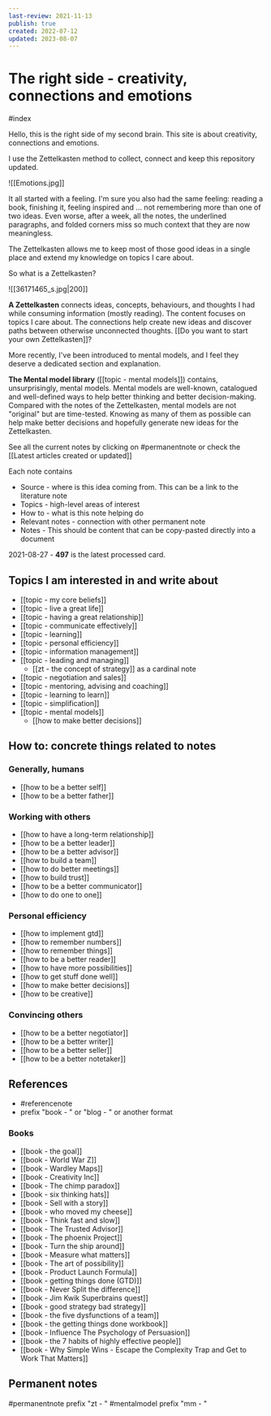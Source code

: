 ```yaml
---
last-review: 2021-11-13
publish: true
created: 2022-07-12
updated: 2023-08-07
---
```


# The right side - creativity, connections and emotions
#index 

Hello, this is the right side of my second brain. This site is about creativity, connections and emotions.

I use the Zettelkasten method to collect, connect and keep this repository updated.  

![[Emotions.jpg]]

It all started with a feeling. I'm sure you also had the same feeling:  reading a book, finishing it, feeling inspired and … not remembering more than one of two ideas. Even worse, after a week, all the notes, the underlined paragraphs, and folded corners miss so much context that they are now meaningless. 

The Zettelkasten allows me to keep most of those good ideas in a single place and extend my knowledge on topics I care about. 

So what is a Zettelkasten?

![[36171465_s.jpg|200]]

**A Zettelkasten** connects ideas, concepts, behaviours, and thoughts I had while consuming information (mostly reading). The content focuses on topics I care about. The connections help create new ideas and discover paths between otherwise unconnected thoughts. [[Do you want to start your own Zettelkasten]]?

More recently, I've been introduced to mental models, and I feel they deserve a dedicated section and explanation.

**The Mental model library** ([[topic - mental models]]) contains, unsurprisingly, mental models. Mental models are well-known, catalogued and well-defined ways to help better thinking and better decision-making. Compared with the notes of the Zettelkasten, mental models are not "original" but are time-tested. Knowing as many of them as possible can help make better decisions and hopefully generate new ideas for the Zettelkasten.

See all the current notes by clicking on  #permanentnote or check the [[Latest articles created or updated]]

Each  note contains
- Source - where is this idea coming from. This can be a link to the literature note
- Topics - high-level areas of interest
- How to - what is this note helping do
- Relevant notes - connection with other permanent note
- Notes - This should be content that can be copy-pasted directly into a document

2021-08-27 - **497** is the latest processed card.

## Topics I am interested in and write about
- [[topic - my core beliefs]]
- [[topic - live a great life]]
- [[topic - having a great relationship]]
- [[topic - communicate effectively]]
- [[topic - learning]]
- [[topic - personal efficiency]]
- [[topic - information management]]
- [[topic - leading and managing]]
	- [[zt - the concept of strategy]] as a cardinal note
- [[topic - negotiation and sales]]
- [[topic - mentoring, advising and coaching]]
- [[topic - learning to learn]]
- [[topic - simplification]]
- [[topic - mental models]]
	- [[how to make better decisions]]
	
## How to: concrete things related to notes
###  Generally, humans
- [[how to be a better self]]
- [[how to be a better father]]
### Working with others
- [[how to have a long-term relationship]]
- [[how to be a better leader]]
- [[how to be a better advisor]]
- [[how to build a team]]
- [[how to do better meetings]]
- [[how to build trust]]
- [[how to be a better communicator]]
- [[how to do one to one]]
### Personal efficiency
- [[how to implement gtd]]
- [[how to remember numbers]]
- [[how to remember things]]
- [[how to be a better reader]]
- [[how to have more possibilities]]
- [[how to get stuff done well]]
- [[how to make better decisions]]
- [[how to be creative]]
### Convincing others
- [[how to be a better negotiator]]
- [[how to be a better writer]]
- [[how to be a better seller]]
- [[how to be a better notetaker]]


## References
   - #referencenote 
   - prefix "book - " or "blog - " or another format

### Books
- [[book - the goal]]
- [[book - World War Z]]
- [[book - Wardley Maps]]
- [[book - Creativity Inc]]
- [[book - The chimp paradox]]
- [[book - six thinking hats]]
- [[book - Sell with a story]]
- [[book - who moved my cheese]]
- [[book - Think fast and slow]]
- [[book - The Trusted Advisor]]
- [[book - The phoenix Project]]
- [[book - Turn the ship around]]
- [[book - Measure what matters]]
- [[book - The art of possibility]]
- [[book - Product Launch Formula]]
- [[book - getting things done (GTD)]]
- [[book - Never Split the difference]]
- [[book - Jim Kwik Superbrains quest]]
- [[book - good strategy bad strategy]]
- [[book - the five dysfunctions of a team]]
- [[book - the getting things done workbook]]
- [[book - Influence The Psychology of Persuasion]]
- [[book - the 7 habits of highly effective people]]
- [[book - Why Simple Wins - Escape the Complexity Trap and Get to Work That Matters]]

## Permanent notes
   #permanentnote prefix "zt - "
   #mentalmodel  prefix "mm - "
